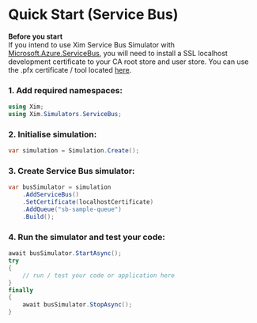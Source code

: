 # Quick Start (Service Bus)

**Before you start**  
If you intend to use Xim Service Bus Simulator with [Microsoft.Azure.ServiceBus](https://www.nuget.org/packages/Microsoft.Azure.ServiceBus), you will need to install a SSL localhost development certificate to your CA root store and user store. You can use the .pfx certificate / tool located [here](../tools/Xim.Tests.Setup/).

### 1. Add required namespaces:

```csharp
using Xim;
using Xim.Simulators.ServiceBus;
```

### 2. Initialise simulation:

```csharp
var simulation = Simulation.Create();
```

### 3. Create Service Bus simulator:

```csharp
var busSimulator = simulation
    .AddServiceBus()
    .SetCertificate(localhostCertificate)
    .AddQueue("sb-sample-queue")
    .Build();
```

### 4. Run the simulator and test your code:

```csharp
await busSimulator.StartAsync();
try
{
    // run / test your code or application here
}
finally
{
    await busSimulator.StopAsync();
}
```
